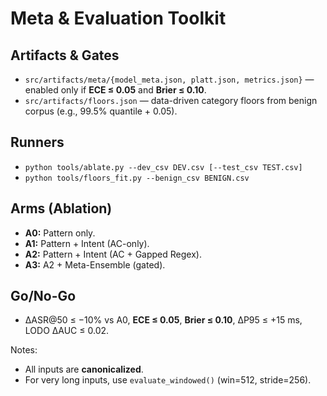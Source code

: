 # Meta & Evaluation Toolkit

## Artifacts & Gates
- `src/artifacts/meta/{model_meta.json, platt.json, metrics.json}` — enabled only if **ECE ≤ 0.05** and **Brier ≤ 0.10**.
- `src/artifacts/floors.json` — data-driven category floors from benign corpus (e.g., 99.5% quantile + 0.05).

## Runners
- `python tools/ablate.py --dev_csv DEV.csv [--test_csv TEST.csv]`
- `python tools/floors_fit.py --benign_csv BENIGN.csv`

## Arms (Ablation)
- **A0:** Pattern only.
- **A1:** Pattern + Intent (AC-only).
- **A2:** Pattern + Intent (AC + Gapped Regex).
- **A3:** A2 + Meta-Ensemble (gated).

## Go/No-Go
- ΔASR@50 ≤ −10% vs A0, **ECE ≤ 0.05**, **Brier ≤ 0.10**, ΔP95 ≤ +15 ms, LODO ΔAUC ≤ 0.02.

Notes:
- All inputs are **canonicalized**.
- For very long inputs, use `evaluate_windowed()` (win=512, stride=256).
